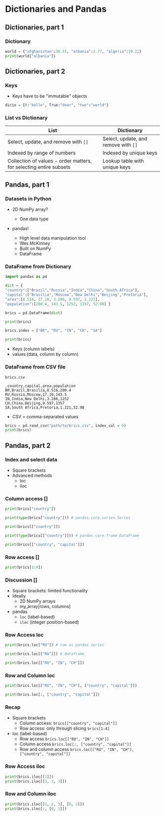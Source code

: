 # Dictionaries and Pandas

## Dictionaries, part 1

### Dictionary

```python
world = {"afghanistan":30.55, "albania":2.77, "algeria":39.21}
print(world["albania"])
```

## Dictionaries, part 2

### Keys

- Keys have to be "immutable" objects

```python
dicio = {0:"hello", True:"dear", "two":"world"}
```

### List vs Dictionary

| List                                 | Dictionary                           |
|--------------------------------------|--------------------------------------| 
| Select, update, and remove with `[]` | Select, update, and remove with `[]` |
| Indexed by range of numbers          | Indexed by unique keys               |
| Collection of values - order matters, for selecting entire subsets | Lookup table with unique keys        |

## Pandas, part 1

### Datasets in Python

- 2D NumPy array?
  - One data type
  
- pandas!
  - High level data manipulation tool
  - Wes McKinney
  - Built on NumPy
  - DataFrame
  
### DataFrame from Dictionary

```python
import pandas as pd

dict = {
"country":["Brazil","Russia","India","China","South Africa"],
"capital":["Brasilia","Moscow","New Delhi","Beijing","Pretoria"],
"area":[8.516, 17.10, 3.286, 9.597, 1.221],
"population":[200.4, 143.5, 1252, 1357, 52.98] }

brics = pd.DataFrame(dict)

print(brics)

brics.index = ["BR", "RU", "IN", "CH", "SA"]

print(brics)
```

- Keys (column labels)
- values (data, column by column)

### DataFrame from CSV file

`brics.csv`

```csv
,country,capital,area,population
BR,Brazil,Brasilia,8.516,200.4
RU,Russia,Moscow,17.10,143.5
IN,India,New Delhi,3.286,1252
CH,China,Beijing,9.597,1357
SA,South Africa,Pretoria,1.221,52.98
```

- CSV = comma-separated values

```python
brics = pd.read_csv("path/to/brics.csv", index_col = 0)
print(brics)
```

## Pandas, part 2

### Index and select data

- Square brackets
- Advanced methods
  - loc
  - iloc
  
### Column access []

```python
print(brics["country"])

print(type(brics["country"])) # pandas.core.series.Series

print(brics[["country"]])

print(type(brics[["country"]])) # pandas.core.frame.DataFrame

print(brics[["country", "capital"]])
```

### Row access []

```python
print(brics[1:4])
```

### Discussion []

- Square brackets: limited functionality
- Ideally
  - 2D NumPy arrays
  - my_array[rows, columns]
- pandas
  - `loc` (label-based)
  - `iloc` (integer position-based)
  
### Row Access loc

```python
print(brics.loc["RU"]) # row as pandas series

print(brics.loc[["RU"]]) # dataframe

print(brics.loc[["RU", "IN", "CH"]])

```

### Row and Column loc

```python
print(brics.loc[["RU", "IN", "CH"], ["country", "capital"]])

print(brics.loc[:, ["country", "capital"]])
```

### Recap

- Square brackets
  - Column access: `brics[["country", "capital"]]`
  - Row access: only through slicing `brics[1:4]`
- loc (label-based)
  - Row access `brics.loc[["RU", "IN", "CH"]]`
  - Column access `brics.loc[:, ["country", "capital"]]`
  - Row and column access `brics.loc[["RU", "IN", "CH"], ["country", "capital"]]`
  
### Row Access iloc

```python
print(brics.iloc[[1]])
print(brics.iloc[[1, 2, 3]])
```

### Row and Column iloc

```python
print(brics.iloc[[1, 2, 3], [0, 1]])
print(brics.iloc[:, [0, 1]])
```

